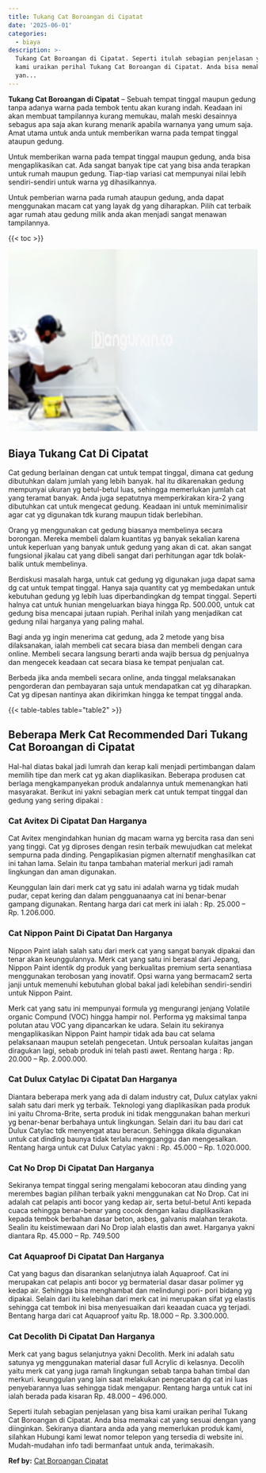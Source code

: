 ```yaml
---
title: Tukang Cat Boroangan di Cipatat
date: '2025-06-01'
categories:
  - biaya
description: >-
  Tukang Cat Boroangan di Cipatat. Seperti itulah sebagian penjelasan yang bisa
  kami uraikan perihal Tukang Cat Boroangan di Cipatat. Anda bisa memakai cat
  yan...
---
```


**Tukang Cat Boroangan di Cipatat** – Sebuah tempat tinggal maupun gedung tanpa adanya warna pada tembok tentu akan kurang indah. Keadaan ini akan membuat tampilannya kurang memukau, malah meski desainnya sebagus apa saja akan kurang menarik apabila warnanya yang umum saja. Amat utama untuk anda untuk memberikan warna pada tempat tinggal ataupun gedung.

Untuk memberikan warna pada tempat tinggal maupun gedung, anda bisa mengaplikasikan cat. Ada sangat banyak tipe cat yang bisa anda terapkan untuk rumah maupun gedung. Tiap-tiap variasi cat mempunyai nilai lebih sendiri-sendiri untuk warna yg dihasilkannya.

Untuk pemberian warna pada rumah ataupun gedung, anda dapat menggunakan macam cat yang layak dg yang diharapkan. Pilih cat terbaik agar rumah atau gedung milik anda akan menjadi sangat menawan tampilannya.

{{< toc >}}

![Tukang Cat Boroangan di Cipatat](/images/jasa-cat-murah41.png)

## Biaya Tukang Cat Di Cipatat

Cat gedung berlainan dengan cat untuk tempat tinggal, dimana cat gedung dibutuhkan dalam jumlah yang lebih banyak. hal itu dikarenakan gedung mempunyai ukuran yg betul-betul luas, sehingga memerlukan jumlah cat yang teramat banyak. Anda juga sepatutnya memperkirakan kira-2 yang dibutuhkan cat untuk mengecat gedung. Keadaan ini untuk meminimalisir agar cat yg digunakan tdk kurang maupun tidak berlebihan.

Orang yg menggunakan cat gedung biasanya membelinya secara borongan. Mereka membeli dalam kuantitas yg banyak sekalian karena untuk keperluan yang banyak untuk gedung yang akan di cat. akan sangat fungsional jikalau cat yang dibeli sangat dari perhitungan agar tdk bolak-balik untuk membelinya.

Berdiskusi masalah harga, untuk cat gedung yg digunakan juga dapat sama dg cat untuk tempat tinggal. Hanya saja quantity cat yg membedakan untuk kebutuhan gedung yg lebih luas diperbandingkan dg tempat tinggal. Seperti halnya cat untuk hunian mengeluarkan biaya hingga Rp. 500.000, untuk cat gedung bisa mencapai jutaan rupiah. Perihal inilah yang menjadikan cat gedung nilai harganya yang paling mahal.

Bagi anda yg ingin menerima cat gedung, ada 2 metode yang bisa dilaksanakan, ialah membeli cat secara biasa dan membeli dengan cara online. Membeli secara langsung berarti anda wajib bersua dg penjualnya dan mengecek keadaan cat secara biasa ke tempat penjualan cat.

Berbeda jika anda membeli secara online, anda tinggal melaksanakan pengorderan dan pembayaran saja untuk mendapatkan cat yg diharapkan. Cat yg dipesan nantinya akan dikirimkan hingga ke tempat tinggal anda.

{{< table-tables table="table2" >}}

## Beberapa Merk Cat Recommended Dari Tukang Cat Boroangan di Cipatat

Hal-hal diatas bakal jadi lumrah dan kerap kali menjadi pertimbangan dalam memilih tipe dan merk cat yg akan diaplikasikan. Beberapa produsen cat berlaga mengkampanyekan produk andalannya untuk memenangkan hati masyarakat. Berikut ini yakni sebagian merk cat untuk tempat tinggal dan gedung yang sering dipakai :

### Cat Avitex Di Cipatat Dan Harganya

Cat Avitex mengindahkan hunian dg macam warna yg bercita rasa dan seni yang tinggi. Cat yg diproses dengan resin terbaik mewujudkan cat melekat sempurna pada dinding. Pengaplikasian pigmen alternatif menghasilkan cat ini tahan lama. Selain itu tanpa tambahan material merkuri jadi ramah lingkungan dan aman digunakan.

Keunggulan lain dari merk cat yg satu ini adalah warna yg tidak mudah pudar, cepat kering dan dalam pengguanaanya cat ini benar-benar gampang digunakan. Rentang harga dari cat merk ini ialah : Rp. 25.000 – Rp. 1.206.000.

### Cat Nippon Paint Di Cipatat Dan Harganya

Nippon Paint ialah salah satu dari merk cat yang sangat banyak dipakai dan tenar akan keunggulannya. Merk cat yang satu ini berasal dari Jepang, Nippon Paint identik dg produk yang berkualitas premium serta senantiasa menggunakan terobosan yang inovatif. Opsi warna yang bermacam2 serta janji untuk memenuhi kebutuhan global bakal jadi kelebihan sendiri-sendiri untuk Nippon Paint.

Merk cat yang satu ini mempunyai formula yg mengurangi jenjang Volatile organic Compund (VOC) hingga hampir nol. Performa yg maksimal tanpa polutan atau VOC yang dipancarkan ke udara. Selain itu sekiranya mengaplikasikan Nippon Paint hampir tidak ada bau cat selama pelaksanaan maupun setelah pengecetan. Untuk persoalan kulaitas jangan diragukan lagi, sebab produk ini telah pasti awet. Rentang harga : Rp. 20.000 – Rp. 2.000.000.

### Cat Dulux Catylac Di Cipatat Dan Harganya

Diantara beberapa merk yang ada di dalam industry cat, Dulux catylax yakni salah satu dari merk yg terbaik. Teknologi yang diaplikasikan pada produk ini yaitu Chroma-Brite, serta produk ini tidak menggunakan bahan merkuri yg benar-benar berbahaya untuk lingkungan. Selain dari itu bau dari cat Dulux Catylac tdk menyengat atau beracun. Sehingga dikala digunakan untuk cat dinding baunya tidak terlalu mengganggu dan mengesalkan. Rentang harga untuk cat Dulux Catylac yakni : Rp. 45.000 – Rp. 1.020.000.

### Cat No Drop Di Cipatat Dan Harganya

Sekiranya tempat tinggal sering mengalami kebocoran atau dinding yang merembes bagian pilihan terbaik yakni menggunakan cat No Drop. Cat ini adalah cat pelapis anti bocor yang kedap air, serta betul-betul Anti kepada cuaca sehingga benar-benar yang cocok dengan kalau diaplikasikan kepada tembok berbahan dasar beton, asbes, galvanis malahan terakota. Sealin itu keistimewaan dari No Drop ialah elastis dan awet. Harganya yakni diantara Rp. 45.000 – Rp. 749.500

### Cat Aquaproof Di Cipatat Dan Harganya

Cat yang bagus dan disarankan selanjutnya ialah Aquaproof. Cat ini merupakan cat pelapis anti bocor yg bermaterial dasar dasar polimer yg kedap air. Sehingga bisa menghambat dan melindungi pori- pori bidang yg dipakai. Selain dari itu kelebihan dari merk cat ini merupakan sifat yg elastis sehingga cat tembok ini bisa menyesuaikan dari keaadan cuaca yg terjadi. Bentang harga dari cat Aquaproof yaitu Rp. 18.000 – Rp. 3.300.000.

### Cat Decolith Di Cipatat Dan Harganya

Merk cat yang bagus selanjutnya yakni Decolith. Merk ini adalah satu satunya yg menggunakan material dasar full Acrylic di kelasnya. Decolih yaitu merk cat yang juga ramah lingkungan sebab tanpa bahan timbal dan merkuri. keunggulan yang lain saat melakukan pengecatan dg cat ini luas penyebarannya luas sehingga tidak mengapur. Rentang harga untuk cat ini ialah berada pada kisaran Rp. 48.000 – 496.000.

Seperti itulah sebagian penjelasan yang bisa kami uraikan perihal Tukang Cat Boroangan di Cipatat. Anda bisa memakai cat yang sesuai dengan yang diinginkan. Sekiranya diantara anda ada yang memerlukan produk kami, silahkan Hubungi kami lewat nomor telepon yang tersedia di website ini. Mudah-mudahan info tadi bermanfaat untuk anda, terimakasih.

**Ref by:** [Cat Boroangan Cipatat](https://id.wikipedia.org/wiki/Cat)
